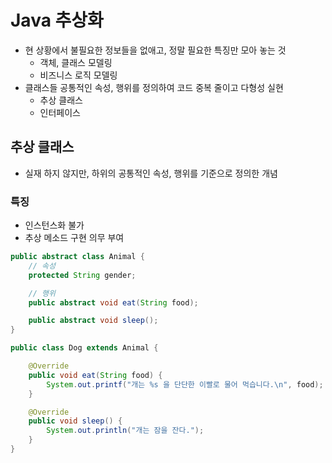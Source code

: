 # Java 추상화
- 현 상황에서 불필요한 정보들을 없애고, 정말 필요한 특징만 모아 놓는 것
    - 객체, 클래스 모델링
    - 비즈니스 로직 모델링
- 클래스들 공통적인 속성, 행위를 정의하여 코드 중복 줄이고 다형성 실현
    - 추상 클래스
    - 인터페이스

## 추상 클래스

- 실재 하지 않지만, 하위의 공통적인 속성, 행위를 기준으로 정의한 개념

### 특징

- 인스턴스화 불가
- 추상 메소드 구현 의무 부여

```java
public abstract class Animal {
    // 속성
    protected String gender;

    // 행위
    public abstract void eat(String food);

    public abstract void sleep();
}
```

```java
public class Dog extends Animal {

    @Override
    public void eat(String food) {
        System.out.printf("개는 %s 을 단단한 이빨로 물어 먹습니다.\n", food);
    }

    @Override
    public void sleep() {
        System.out.println("개는 잠을 잔다.");
    }
}

```
